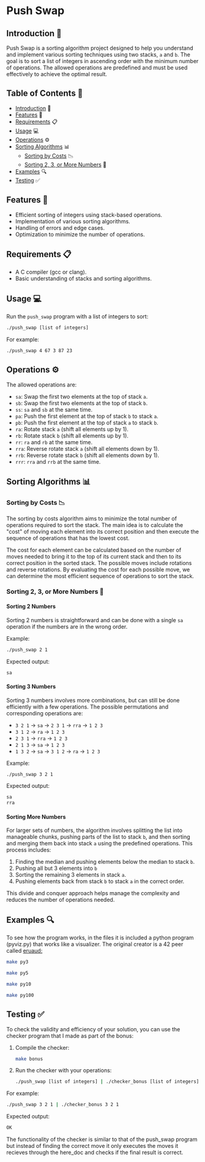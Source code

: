 # Push Swap

## Introduction 📘

Push Swap is a sorting algorithm project designed to help you understand and implement various sorting techniques using two stacks, `a` and `b`. The goal is to sort a list of integers in ascending order with the minimum number of operations. The allowed operations are predefined and must be used effectively to achieve the optimal result.

## Table of Contents 📑

- [Introduction](#introduction-) 📘
- [Features](#features-) 🌟
- [Requirements](#requirements-) 📋
- [Usage](#usage-) 💻
- [Operations](#operations-) ⚙️
- [Sorting Algorithms](#sorting-algorithms-) 📊
  - [Sorting by Costs](#sorting-by-costs-) 📉
  - [Sorting 2, 3, or More Numbers](#sorting-2-3-or-more-numbers-) 🔢
- [Examples](#examples-) 🔍
- [Testing](#testing-) ✅

## Features 🌟

- Efficient sorting of integers using stack-based operations.
- Implementation of various sorting algorithms.
- Handling of errors and edge cases.
- Optimization to minimize the number of operations.

## Requirements 📋

- A C compiler (gcc or clang).
- Basic understanding of stacks and sorting algorithms.

## Usage 💻

Run the `push_swap` program with a list of integers to sort:

```bash
./push_swap [list of integers]
```

For example:

```bash
./push_swap 4 67 3 87 23
```

## Operations ⚙️

The allowed operations are:

- `sa`: Swap the first two elements at the top of stack `a`.
- `sb`: Swap the first two elements at the top of stack `b`.
- `ss`: `sa` and `sb` at the same time.
- `pa`: Push the first element at the top of stack `b` to stack `a`.
- `pb`: Push the first element at the top of stack `a` to stack `b`.
- `ra`: Rotate stack `a` (shift all elements up by 1).
- `rb`: Rotate stack `b` (shift all elements up by 1).
- `rr`: `ra` and `rb` at the same time.
- `rra`: Reverse rotate stack `a` (shift all elements down by 1).
- `rrb`: Reverse rotate stack `b` (shift all elements down by 1).
- `rrr`: `rra` and `rrb` at the same time.

## Sorting Algorithms 📊

### Sorting by Costs 📉

The sorting by costs algorithm aims to minimize the total number of operations required to sort the stack. The main idea is to calculate the "cost" of moving each element into its correct position and then execute the sequence of operations that has the lowest cost. 

The cost for each element can be calculated based on the number of moves needed to bring it to the top of its current stack and then to its correct position in the sorted stack. The possible moves include rotations and reverse rotations. By evaluating the cost for each possible move, we can determine the most efficient sequence of operations to sort the stack.

### Sorting 2, 3, or More Numbers 🔢

#### Sorting 2 Numbers

Sorting 2 numbers is straightforward and can be done with a single `sa` operation if the numbers are in the wrong order.

Example:
```bash
./push_swap 2 1
```
Expected output:
```bash
sa
```

#### Sorting 3 Numbers

Sorting 3 numbers involves more combinations, but can still be done efficiently with a few operations. The possible permutations and corresponding operations are:

- `3 2 1` -> `sa` -> `2 3 1` -> `rra` -> `1 2 3`
- `3 1 2` -> `ra` -> `1 2 3`
- `2 3 1` -> `rra` -> `1 2 3`
- `2 1 3` -> `sa` -> `1 2 3`
- `1 3 2` -> `sa` -> `3 1 2` -> `ra` -> `1 2 3`

Example:
```bash
./push_swap 3 2 1
```
Expected output:
```bash
sa
rra
```

#### Sorting More Numbers

For larger sets of numbers, the algorithm involves splitting the list into manageable chunks, pushing parts of the list to stack `b`, and then sorting and merging them back into stack `a` using the predefined operations. This process includes:

1. Finding the median and pushing elements below the median to stack `b`.
2. Pushing all but 3 elements into `b`
3. Sorting the remaining 3 elements in stack `a`.
4. Pushing elements back from stack `b` to stack `a` in the correct order.

This divide and conquer approach helps manage the complexity and reduces the number of operations needed.

## Examples 🔍

To see how the program works, in the files it is included a python program (pyviz.py) that works like a visualizer. The original creator is a 42 peer called <a href="https://github.com/o-reo/push_swap"> eruaud:

```bash
make py3
```
```bash
make py5
```
```bash
make py10
```
```bash
make py100
```

## Testing ✅

To check the validity and efficiency of your solution, you can use the checker program that I made as part of the bonus:

1. Compile the checker:

    ```bash
    make bonus
    ```

2. Run the checker with your operations:

    ```bash
    ./push_swap [list of integers] | ./checker_bonus [list of integers]
    ```

For example:

```bash
./push_swap 3 2 1 | ./checker_bonus 3 2 1
```

Expected output:

```bash
OK
```

The functionality of the checker is similar to that of the push_swap program but instead of finding the correct move it only executes the moves it recieves through the here_doc and checks if the final result is correct.

